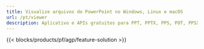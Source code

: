 ```yaml
---
title: Visualize arquivos do PowerPoint no Windows, Linux e macOS
url: /pt/viewer
description: Aplicativo e APIs gratuitos para PPT, PPTX, PPS, POT, PPSX, PPTM, PPSM, POTX, POTM e ODP Viewer
---
```


{{< blocks/products/pf/agp/feature-solution >}} 

